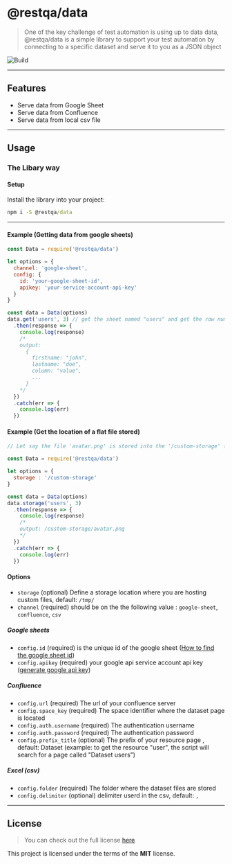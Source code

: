 # @restqa/data


> One of the key challenge of test automation is using up to data data, @restqa/data is a simple library to support your test automation by connecting to a specific dataset and serve it to you as a JSON object

![Build](https://github.com/restqa/restqdata/workflows/Build/badge.svg)

---

## Features

- Serve data from Google Sheet
- Serve data from Confluence
- Serve data from local csv file

---

## Usage

### The Libary way

#### Setup

Install the library into your project:

```cmd
npm i -S @restqa/data
```

---


#### Example (Getting data from google sheets)

```js
const Data = require('@restqa/data')

let options = {
  channel: 'google-sheet',
  config: {
    id: 'your-google-sheet-id',
    apikey: 'your-service-account-api-key'
  }
}

const data = Data(options)
data.get('users', 3) // get the sheet named "users" and get the row number 3
  .then(response => {
    console.log(response)
    /*
    output:
      {
        firstname: "john",
        lastname: "doe",
        column: "value",
        ...
      }
    */
  })
  .catch(err => {
    console.log(err)
  })

```

#### Example (Get the location of a flat file stored)

```js
// Let say the file 'avatar.png' is stored into the '/custom-storage' folder

const Data = require('@restqa/data')

let options = {
  storage : '/custom-storage'
}

const data = Data(options)
data.storage('users', 3)
  .then(response => {
    console.log(response)
    /*
    output: /custom-storage/avatar.png
    */
  })
  .catch(err => {
    console.log(err)
  })

```

#### Options

* `storage` (optional)  Define a storage location where you are hosting custom files, default: `/tmp/`
* `channel` (required)  should be on the the following value : `google-sheet`, `confluence`, `csv` 

##### Google sheets

* `config.id` (required) is the unique id of the google sheet ([How to find the google sheet id](https://stackoverflow.com/a/36062068))
* `config.apikey` (required) your google api service account api key ([generate google api key](https://cloud.google.com/docs/authentication/api-keys))

##### Confluence

* `config.url` (required) The url of your confluence server
* `config.space_key` (required) The space identifier where the dataset page is located
* `config.auth.username` (required) The authentication username
* `config.auth.password` (required) The authentication password
* `config.prefix_title` (optional) The prefix of your resource page , default: Dataset (example: to get the resource "user", the script will search for a page called "Dataset users")

##### Excel (csv)

* `config.folder` (required) The folder where the dataset files are stored
* `config.delimiter` (optional) delimiter userd in the csv, default: `,`

---

## License
>You can check out the full license [here](./LICENSE)

This project is licensed under the terms of the **MIT** license.
